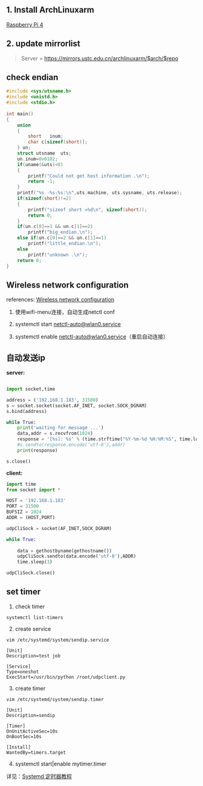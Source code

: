 ## 1. Install ArchLinuxarm

[Raspberry Pi 4](https://archlinuxarm.org/platforms/armv8/broadcom/raspberry-pi-4)

## 2. update mirrorlist

> Server = https://mirrors.ustc.edu.cn/archlinuxarm/$arch/$repo

## check endian

```c
#include <sys/utsname.h>
#include <unistd.h>
#include <stdio.h>
 
int main()
{
	union
	{
		short	inum;
		char c[sizeof(short)];
	} un;
	struct utsname	uts;
	un.inum=0x0102;
	if(uname(&uts)<0)
	{
		printf("Could not get host information .\n");
		return -1;
	}
	printf("%s -%s-%s:\n",uts.machine, uts.sysname, uts.release);
	if(sizeof(short)!=2)
	{
		printf("sizeof short =%d\n", sizeof(short));
		return 0;
	}
	if(un.c[0]==1 && un.c[1]==2)
		printf("big_endian.\n");
	else if(un.c[0]==2 && un.c[1]==1)
		printf("little_endian.\n");
	else
		printf("unknown .\n");
	return 0;
}

```

## Wireless network configuration

references: [Wireless network configuration](https://wiki.archlinux.org/index.php/Wireless_network_configuration_(%E7%AE%80%E4%BD%93%E4%B8%AD%E6%96%87))

1.  使用wifi-menu连接，自动生成netctl conf

2.  systemctl start netctl-auto@wlan0.service

3.  systemctl enable netctl-auto@wlan0.service（重启自动连接）

## 自动发送ip

**server:**

```python

import socket,time

address = ('192.168.1.183', 31500)
s = socket.socket(socket.AF_INET, socket.SOCK_DGRAM)
s.bind(address)

while True:
    print('waiting for message ...')
    data,addr = s.recvfrom(1024)
    response = '[%s]: %s' % (time.strftime("%Y-%m-%d %H:%M:%S", time.localtime()), data.decode('utf-8'))
    #s.sendto(response.encode('utf-8'),addr)
    print(response)

s.close()
```

**client:**

```python
import time
from socket import *

HOST = '192.168.1.183'
PORT = 31500
BUFSIZ = 1024
ADDR = (HOST,PORT)

udpCliSock = socket(AF_INET,SOCK_DGRAM)

while True:
    
    data = gethostbyname(gethostname())
    udpCliSock.sendto(data.encode('utf-8'),ADDR)
    time.sleep(1)

udpCliSock.close()
```

## set timer

1. check timer

```shell
systemctl list-timers
```

2. create service

```
vim /etc/systemd/system/sendip.service

[Unit]
Description=test job

[Service]
Type=oneshot
ExecStart=/usr/bin/python /root/udpclient.py
```

3. create timer

```
vim /etc/systemd/system/sendip.timer  

[Unit]
Description=sendip

[Timer]
OnUnitActiveSec=10s
OnBootSec=10s

[Install]
WantedBy=timers.target
```
4. systemctl start|enable mytimer.timer

 详见：[Systemd 定时器教程](http://www.ruanyifeng.com/blog/2018/03/systemd-timer.html)